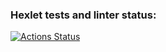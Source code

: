 ### Hexlet tests and linter status:
[![Actions Status](https://github.com/DUSHA20/java-project-71/workflows/hexlet-check/badge.svg)](https://github.com/DUSHA20/java-project-71/actions)